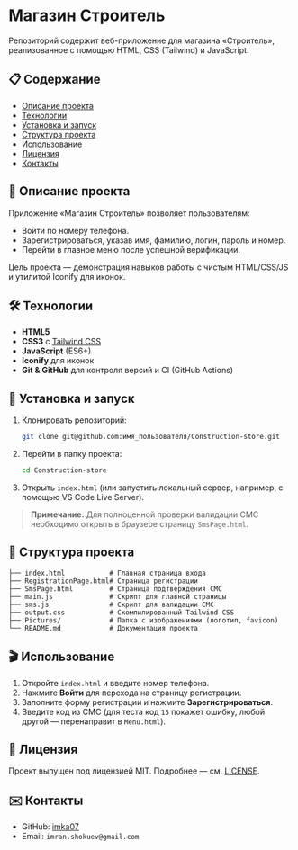 # Магазин Строитель

Репозиторий содержит веб-приложение для магазина «Строитель», реализованное с помощью HTML, CSS (Tailwind) и JavaScript.

## 📋 Содержание

* [Описание проекта](#-описание-проекта)
* [Технологии](#-технологии)
* [Установка и запуск](#-установка-и-запуск)
* [Структура проекта](#-структура-проекта)
* [Использование](#-использование)
* [Лицензия](#-лицензия)
* [Контакты](#-контакты)

## 🎯 Описание проекта

Приложение «Магазин Строитель» позволяет пользователям:

* Войти по номеру телефона.
* Зарегистрироваться, указав имя, фамилию, логин, пароль и номер.
* Перейти в главное меню после успешной верификации.

Цель проекта — демонстрация навыков работы с чистым HTML/CSS/JS и утилитой Iconify для иконок.

## 🛠 Технологии

* **HTML5**
* **CSS3** с [Tailwind CSS](https://tailwindcss.com/)
* **JavaScript** (ES6+)
* **Iconify** для иконок
* **Git & GitHub** для контроля версий и CI (GitHub Actions)

## 🚀 Установка и запуск

1. Клонировать репозиторий:

   ```bash
   git clone git@github.com:имя_пользователя/Construction-store.git
   ```
2. Перейти в папку проекта:

   ```bash
   cd Construction-store
   ```
3. Открыть `index.html` (или запустить локальный сервер, например, с помощью VS Code Live Server).

> **Примечание:** Для полноценной проверки валидации СМС необходимо открыть в браузере страницу `SmsPage.html`.

## 📂 Структура проекта

```
├── index.html           # Главная страница входа
├── RegistrationPage.html# Страница регистрации
├── SmsPage.html         # Страница подтверждения СМС
├── main.js              # Скрипт для главной страницы
├── sms.js               # Скрипт для валидации СМС
├── output.css           # Скомпилированный Tailwind CSS
├── Pictures/            # Папка с изображениями (логотип, favicon)
└── README.md            # Документация проекта
```

## 🎬 Использование

1. Откройте `index.html` и введите номер телефона.
2. Нажмите **Войти** для перехода на страницу регистрации.
3. Заполните форму регистрации и нажмите **Зарегистрироваться**.
4. Введите код из СМС (для теста код `15` покажет ошибку, любой другой — перенаправит в `Menu.html`).



## 📄 Лицензия

Проект выпущен под лицензией MIT. Подробнее — см. [LICENSE](LICENSE).

## ✉️ Контакты

* GitHub: [imka07](https://github.com/imka07)
* Email: `imran.shokuev@gmail.com`
